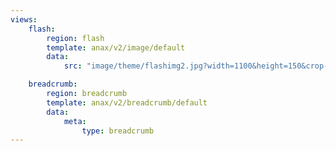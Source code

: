 ```yaml
---
views:
    flash:
        region: flash
        template: anax/v2/image/default
        data:
            src: "image/theme/flashimg2.jpg?width=1100&height=150&crop-to-fit&area=0,0,0,0"

    breadcrumb:
        region: breadcrumb
        template: anax/v2/breadcrumb/default
        data:
            meta: 
                type: breadcrumb
---
```

